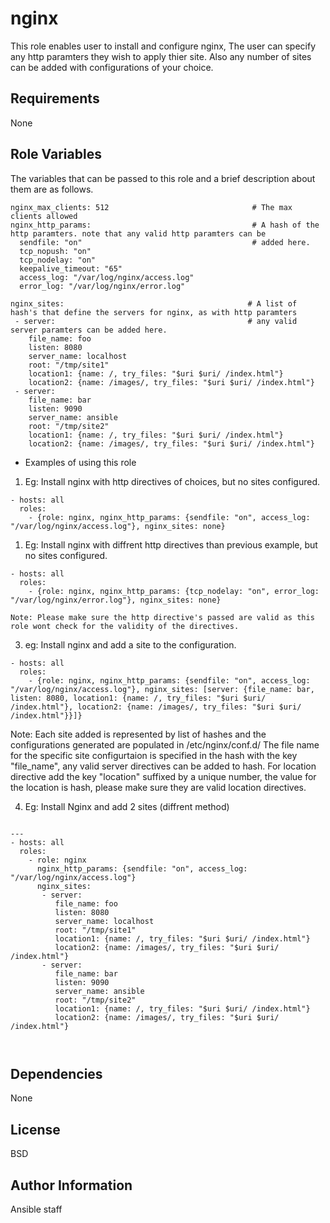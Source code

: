 nginx
========

This role enables user to install and configure nginx, The user can specify any http paramters they wish to apply thier site.
Also any number of sites can be added with configurations of your choice. 

Requirements
------------

None

Role Variables
--------------

The variables that can be passed to this role and a brief description about them are as follows.

```
nginx_max_clients: 512                                # The max clients allowed
nginx_http_params:                                    # A hash of the http paramters. note that any valid http paramters can be
  sendfile: "on"                                      # added here.
  tcp_nopush: "on"
  tcp_nodelay: "on"
  keepalive_timeout: "65"
  access_log: "/var/log/nginx/access.log"
  error_log: "/var/log/nginx/error.log"

nginx_sites:                                         # A list of hash's that define the servers for nginx, as with http paramters
 - server:                                           # any valid server paramters can be added here.
    file_name: foo
    listen: 8080
    server_name: localhost
    root: "/tmp/site1"
    location1: {name: /, try_files: "$uri $uri/ /index.html"}
    location2: {name: /images/, try_files: "$uri $uri/ /index.html"}
 - server:
    file_name: bar
    listen: 9090
    server_name: ansible
    root: "/tmp/site2"
    location1: {name: /, try_files: "$uri $uri/ /index.html"}
    location2: {name: /images/, try_files: "$uri $uri/ /index.html"}
```

- Examples of using this role 

1) Eg:  Install nginx with http directives of choices, but no sites configured.

```
- hosts: all
  roles:
    - {role: nginx, nginx_http_params: {sendfile: "on", access_log: "/var/log/nginx/access.log"}, nginx_sites: none}
```


1) Eg:  Install nginx with diffrent http directives than previous example, but no sites configured.

```
- hosts: all
  roles:
    - {role: nginx, nginx_http_params: {tcp_nodelay: "on", error_log: "/var/log/nginx/error.log"}, nginx_sites: none}

Note: Please make sure the http directive's passed are valid as this role wont check for the validity of the directives.
```

3) eg: Install nginx and add a site to the configuration.
```
- hosts: all
  roles:
    - {role: nginx, nginx_http_params: {sendfile: "on", access_log: "/var/log/nginx/access.log"}, nginx_sites: [server: {file_name: bar, listen: 8080, location1: {name: /, try_files: "$uri $uri/ /index.html"}, location2: {name: /images/, try_files: "$uri $uri/ /index.html"}}]}
```
Note: Each site added is represented by list of hashes and the configurations generated are populated in /etc/nginx/conf.d/
The file name for the specific site configurtaion is specified in the hash with the key "file_name", any valid server directives
can be added to hash. For location directive add the key "location" suffixed by a unique number, the value for the location is hash, please make sure they are valid location directives.


4) Eg: Install Nginx and add 2 sites (diffrent method)

```

---
- hosts: all
  roles:
    - role: nginx
      nginx_http_params: {sendfile: "on", access_log: "/var/log/nginx/access.log"}
      nginx_sites:
       - server:
          file_name: foo
          listen: 8080
          server_name: localhost
          root: "/tmp/site1"
          location1: {name: /, try_files: "$uri $uri/ /index.html"}
          location2: {name: /images/, try_files: "$uri $uri/ /index.html"}
       - server:
          file_name: bar
          listen: 9090
          server_name: ansible
          root: "/tmp/site2"
          location1: {name: /, try_files: "$uri $uri/ /index.html"}
          location2: {name: /images/, try_files: "$uri $uri/ /index.html"}

 
```

Dependencies
------------

None

License
-------

BSD

Author Information
------------------

Ansible staff

